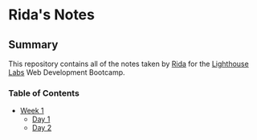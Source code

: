 # Rida's Notes

## Summary 

This repository contains all of the notes taken by [Rida](https://github.com/rida-batool) for the [Lighthouse Labs](https://github.com/lighthouse-labs) Web Development Bootcamp.

### Table of Contents

* [Week 1](/Week_1)
  * [Day 1](/Week_1/Day_1)
  * [Day 2](/Week_1/Day_2)


